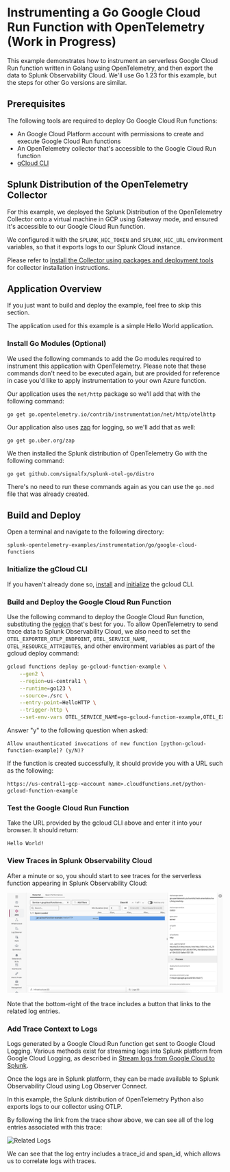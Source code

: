 # Instrumenting a Go Google Cloud Run Function with OpenTelemetry (Work in Progress)

This example demonstrates how to instrument an serverless Google Cloud Run function written in
Golang using OpenTelemetry, and then export the data to Splunk Observability
Cloud.  We'll use Go 1.23 for this example, but the steps for other Go versions are
similar.

## Prerequisites

The following tools are required to deploy Go Google Cloud Run functions:

* An Google Cloud Platform account with permissions to create and execute Google Cloud Run functions
* An OpenTelemetry collector that's accessible to the Google Cloud Run function
* [gCloud CLI](https://cloud.google.com/sdk/docs/install)

## Splunk Distribution of the OpenTelemetry Collector

For this example, we deployed the Splunk Distribution of the OpenTelemetry Collector onto a virtual machine
in GCP using Gateway mode, and ensured it's accessible to our Google Cloud Run function.

We configured it with the `SPLUNK_HEC_TOKEN` and `SPLUNK_HEC_URL` environment variables, so that it
exports logs to our Splunk Cloud instance.

Please refer to [Install the Collector using packages and deployment tools](https://docs.splunk.com/observability/en/gdi/opentelemetry/install-the-collector.html#collector-package-install)
for collector installation instructions.

## Application Overview

If you just want to build and deploy the example, feel free to skip this section.

The application used for this example is a simple Hello World application.

### Install Go Modules (Optional)

We used the following commands to add the Go modules required to instrument this application
with OpenTelemetry.  Please note that these commands don't need to be executed again, but are
provided for reference in case you'd like to apply instrumentation to your own Azure function.

Our application uses the `net/http` package so we'll add that with the following command:

````
go get go.opentelemetry.io/contrib/instrumentation/net/http/otelhttp
````

Our application also uses [zap](https://github.com/uber-go/zap) for logging, so we'll add that
as well:

````
go get go.uber.org/zap
````

We then installed the Splunk distribution of OpenTelemetry Go with the following command:

````
go get github.com/signalfx/splunk-otel-go/distro
````

There's no need to run these commands again as you can use the `go.mod` file that
was already created.

## Build and Deploy

Open a terminal and navigate to the following directory:

````
splunk-opentelemetry-examples/instrumentation/go/google-cloud-functions
````

### Initialize the gCloud CLI

If you haven't already done so, [install](https://cloud.google.com/sdk/docs/install)
and [initialize](https://cloud.google.com/sdk/docs/initializing) the gcloud CLI.

### Build and Deploy the Google Cloud Run Function

Use the following command to deploy the Google Cloud Run function, substituting the
[region](https://cloud.google.com/functions/docs/locations)
that's best for you.  To allow OpenTelemetry to send trace data to Splunk Observability Cloud,
we also need to set the `OTEL_EXPORTER_OTLP_ENDPOINT`, `OTEL_SERVICE_NAME`, `OTEL_RESOURCE_ATTRIBUTES`,
and other environment variables as part of the gcloud deploy command:

```bash
gcloud functions deploy go-gcloud-function-example \
    --gen2 \
    --region=us-central1 \
    --runtime=go123 \
    --source=./src \
    --entry-point=HelloHTTP \
    --trigger-http \
    --set-env-vars OTEL_SERVICE_NAME=go-gcloud-function-example,OTEL_EXPORTER_OTLP_ENDPOINT=http://<collector IP address>:4317,OTEL_RESOURCE_ATTRIBUTES=deployment.environment=test
```

Answer "y" to the following question when asked:

````
Allow unauthenticated invocations of new function [python-gcloud-function-example]? (y/N)? 
````

If the function is created successfully, it should provide you with a URL such as the following:

````
https://us-central1-gcp-<account name>.cloudfunctions.net/python-gcloud-function-example
````

### Test the Google Cloud Run Function

Take the URL provided by the gcloud CLI above and enter it into your browser. It should return:

````
Hello World! 
````

### View Traces in Splunk Observability Cloud

After a minute or so, you should start to see traces for the serverless function
appearing in Splunk Observability Cloud:

![Trace](./images/trace.png)

Note that the bottom-right of the trace includes a button that links to the related log entries.

### Add Trace Context to Logs

Logs generated by a Google Cloud Run function get sent to Google Cloud Logging.
Various methods exist for streaming logs into Splunk platform from Google Cloud Logging,
as described in
[Stream logs from Google Cloud to Splunk](https://cloud.google.com/architecture/stream-logs-from-google-cloud-to-splunk).

Once the logs are in Splunk platform, they can be made available to
Splunk Observability Cloud using Log Observer Connect.

In this example, the Splunk distribution of OpenTelemetry Python also exports logs
to our collector using OTLP.

By following the link from the trace show above, we can see all of the log entries associated
with this trace:

![Related Logs](./images/related-logs.png)

We can see that the log entry includes a trace_id and span_id, which allows us to correlate
logs with traces. 